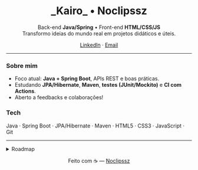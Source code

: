 <h1 align="center">_Kairo_ • Noclipssz</h1>
<p align="center">
  Back-end <b>Java/Spring</b> • Front-end <b>HTML/CSS/JS</b><br/>
  Transformo ideias do mundo real em projetos didáticos e úteis.
</p>

<p align="center">
  <a href="#" target="_blank">LinkedIn</a> ·
  <a href="mailto:#">Email</a>
</p>

---

### Sobre mim
- Foco atual: **Java + Spring Boot**, APIs REST e boas práticas.
- Estudando **JPA/Hibernate**, **Maven**, **testes (JUnit/Mockito)** e **CI com Actions**.
- Aberto a feedbacks e colaborações!  

### Tech
Java · Spring Boot · JPA/Hibernate · Maven · HTML5 · CSS3 · JavaScript · Git

---

<details>
<summary>Roadmap</summary>

- Documentação com **OpenAPI/Swagger**  
- Testes de integração  
- Deploy e automações com **GitHub Actions**
</details>

<p align="center">
  Feito com ☕ — <a href="https://github.com/Noclipssz">Noclipssz</a>
</p>
